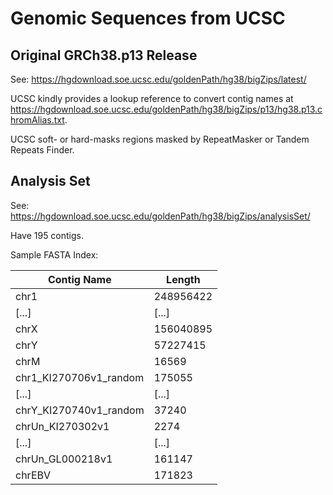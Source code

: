 # Genomic Sequences from UCSC

## Original GRCh38.p13 Release

See: <https://hgdownload.soe.ucsc.edu/goldenPath/hg38/bigZips/latest/>

UCSC kindly provides a lookup reference to convert contig names at <https://hgdownload.soe.ucsc.edu/goldenPath/hg38/bigZips/p13/hg38.p13.chromAlias.txt>.

UCSC soft- or hard-masks regions masked by RepeatMasker or Tandem Repeats Finder.

## Analysis Set

See: <https://hgdownload.soe.ucsc.edu/goldenPath/hg38/bigZips/analysisSet/>

Have 195 contigs.

Sample FASTA Index:

| Contig Name             | Length    |
| ----------------------- | --------- |
| chr1                    | 248956422 |
| [...]                   | [...]     |
| chrX                    | 156040895 |
| chrY                    | 57227415  |
| chrM                    | 16569     |
| chr1_KI270706v1_random  | 175055    |
| [...]                   | [...]     |
| chrY_KI270740v1_random  | 37240     |
| chrUn_KI270302v1        | 2274      |
| [...]                   | [...]     |
| chrUn_GL000218v1        | 161147    |
| chrEBV                  | 171823    |
